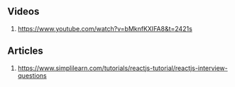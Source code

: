 ## Videos

1. https://www.youtube.com/watch?v=bMknfKXIFA8&t=2421s


## Articles

1. https://www.simplilearn.com/tutorials/reactjs-tutorial/reactjs-interview-questions
